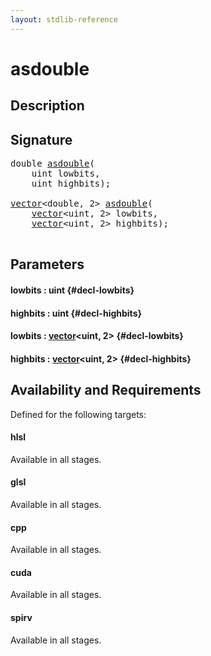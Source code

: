 ```yaml
---
layout: stdlib-reference
---
```


# asdouble

## Description





## Signature 

<pre>
double <a href="/stdlib-reference/global-decls/asdouble">asdouble</a>(
    uint <span class='code_param'>lowbits</span>,
    uint <span class='code_param'>highbits</span>);

<a href="/stdlib-reference/types/vector/index">vector</a>&lt;double, 2&gt; <a href="/stdlib-reference/global-decls/asdouble">asdouble</a>(
    <a href="/stdlib-reference/types/vector/index">vector</a>&lt;uint, 2&gt; <span class='code_param'>lowbits</span>,
    <a href="/stdlib-reference/types/vector/index">vector</a>&lt;uint, 2&gt; <span class='code_param'>highbits</span>);

</pre>

## Parameters

#### lowbits  : uint {#decl-lowbits}
#### highbits  : uint {#decl-highbits}
#### lowbits  : [vector](/stdlib-reference/types/vector/index)\<uint, 2\> {#decl-lowbits}
#### highbits  : [vector](/stdlib-reference/types/vector/index)\<uint, 2\> {#decl-highbits}

## Availability and Requirements

Defined for the following targets:

#### hlsl
Available in all stages.

#### glsl
Available in all stages.

#### cpp
Available in all stages.

#### cuda
Available in all stages.

#### spirv
Available in all stages.



